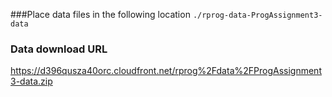 ###Place data files in the following location
`./rprog-data-ProgAssignment3-data`

### Data download URL
https://d396qusza40orc.cloudfront.net/rprog%2Fdata%2FProgAssignment3-data.zip